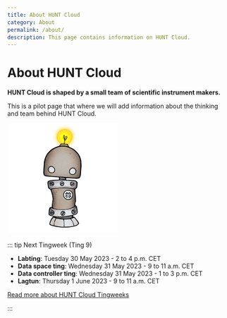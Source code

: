 ```yaml
---
title: About HUNT Cloud
category: About
permalink: /about/
description: This page contains information on HUNT Cloud. 
---
```


# About HUNT Cloud

**HUNT Cloud is shaped by a small team of scientific instrument makers.**

This is a pilot page that where we will add information about the thinking and team behind HUNT Cloud.

!["Illustration of small centien robot made of metal with shiny lightbulb on top of its head."](../images/hunt-cloud_bot_250_3.png)

::: tip Next Tingweek (Ting 9)

- **Labting**: Tuesday 30 May 2023 - 2 to 4 p.m. CET
- **Data space ting**: Wednesday 31 May 2023 - 9 to 11 a.m. CET
- **Data controller ting**: Wednesday 31 May 2023 - 1 to 3 p.m. CET
- **Lagtun**: Thursday 1 June 2023 - 9 to 11 a.m. CET

[Read more about HUNT Cloud Tingweeks](/govern-science/tingweek/)

:::



